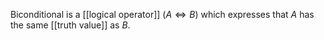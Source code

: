 Biconditional is a [[logical operator]] ($A\Leftrightarrow B$) which expresses that $A$ has the same [[truth value]] as $B$.